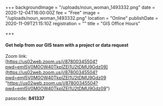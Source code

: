 +++
backgroundImage = "/uploads/noun_woman_1493332.png"
date = 2020-12-04T16:00:00Z
fee = "Free"
image = "/uploads/noun_woman_1493332.png"
location = "Online"
publishDate = 2020-11-09T21:15:10Z
registration = ""
title = "GIS Office Hours"

+++
#### Get help from our GIS team with a project or data request

Zoom link:   
 [https://us02web.zoom.us/j/87800345504?pwd=emI5V0M0OW40TkplZEI1U2tDMU9Gdz09](https://us02web.zoom.us/j/87800345504?pwd=emI5V0M0OW40TkplZEI1U2tDMU9Gdz09 "https://us02web.zoom.us/j/87800345504?pwd=emI5V0M0OW40TkplZEI1U2tDMU9Gdz09")

passcode: **841337**